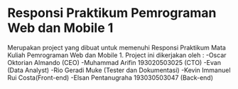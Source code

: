 # Responsi Praktikum Pemrograman Web dan Mobile 1

Merupakan project yang dibuat untuk memenuhi Responsi Praktikum Mata Kuliah Pemrograman Web dan Mobile 1. Project ini dikerjakan oleh :
-Oscar Oktorian Almando (CEO)
-Muhammad Arifin 193020503025 (CTO)
-Evan (Data Analyst)
-Rio Geradi Muke (Tester dan Dokumentasi) 
-Kevin Immanuel Rui Costa(Front-end)
-Elsan Pentanugraha 193030503047 (Back-end)
